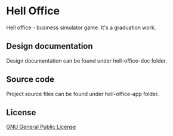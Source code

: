 # Hell Office

Hell office - business simulator game. It's a graduation work.

## Design documentation

Design documentation can be found under hell-office-doc folder.

## Source code

Project source files can be found under hell-office-app folder.

## License

[GNU General Public License](https://github.com/miniature-studios/miniature-happiness/blob/main/LICENSE)

